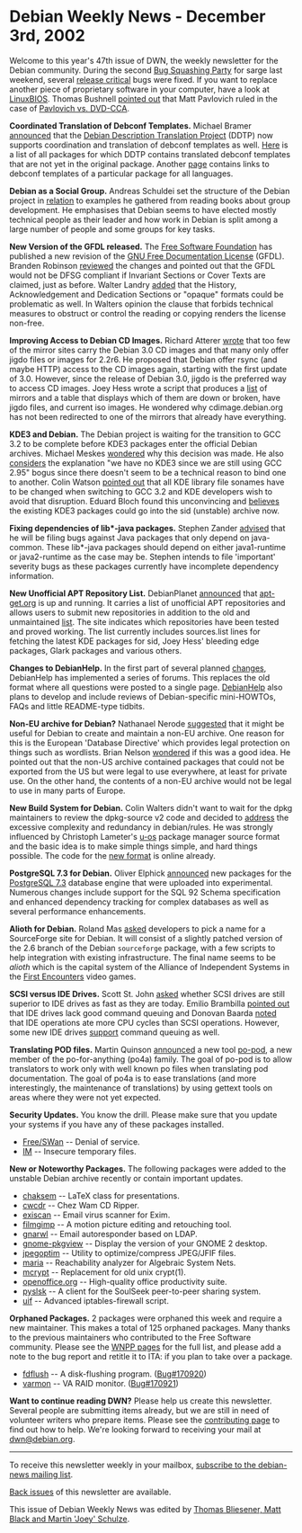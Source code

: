 
Debian Weekly News - December 3rd, 2002
=======================================


Welcome to this year's 47th issue of DWN, the weekly newsletter for the
Debian community. During the second [Bug
Squashing Party](https://lists.debian.org/debian-devel-announce-0211/msg00008.html) for sarge last weekend, several [release critical](https://bugs.debian.org/release-critical/) bugs were
fixed. If you want to replace another piece of proprietary software in your
computer, have a look at [LinuxBIOS](http://www.linuxbios.org/).
Thomas Bushnell [pointed out](https://lists.debian.org/debian-devel-0211/msg02665.html)
that Matt Pavlovich ruled in the case of [Pavlovich vs. DVD-CCA](http://www.dvdcase.org/).


**Coordinated Translation of Debconf Templates.** Michael
Bramer [announced](https://lists.debian.org/debian-devel-announce-0211/msg00015.html) that the [Debian Description
Translation Project](http://ddtp.debian.org/) (DDTP) now supports coordination and translation of
debconf templates as well. [Here](http://ddtp.debian.org/debconf/maintainer/new.all.txt) is a
list of all packages for which DDTP contains translated debconf templates that
are not yet in the original package. Another [page](http://ddtp.debian.org/debconf/template_unstable/base-config/)
contains links to debconf templates of a particular package for all
languages.


**Debian as a Social Group.** Andreas Schuldei set the
structure of the Debian project in [relation](https://lists.debian.org/debian-project-0211/msg00213.html)
to examples he gathered from reading books about group development. He
emphasises that Debian seems to have elected mostly technical people as their
leader and how work in Debian is split among a large number of people and
some groups for key tasks.


**New Version of the GFDL released.** The [Free Software Foundation](http://www.fsf.org/) has published a new
revision of the [GNU Free
Documentation License](https://www.gnu.org/licenses/fdl.html) (GFDL). Branden Robinson [reviewed](https://lists.debian.org/debian-legal-0211/msg00285.html)
the changes and pointed out that the GFDL would not be DFSG compliant if
Invariant Sections or Cover Texts are claimed, just as before. Walter Landry
[added](https://lists.debian.org/debian-legal-0211/msg00287.html)
that the History, Acknowledgement and Dedication Sections or "opaque" formats
could be problematic as well. In Walters opinion the clause that forbids
technical measures to obstruct or control the reading or copying renders the
license non-free.


**Improving Access to Debian CD Images.** Richard Atterer [wrote](https://lists.debian.org/debian-cd-0211/msg00083.html) that too
few of the mirror sites carry the Debian 3.0 CD images and that many only
offer jigdo files or images for 2.2r6. He proposed that Debian offer rsync
(and maybe HTTP) access to the CD images again, starting with the first update
of 3.0. However, since the release of Debian 3.0, jigdo is the preferred way
to access CD images. Joey Hess wrote a script that produces a [list](https://lists.debian.org/debian-cd-0211/msg00092.html) of
mirrors and a table that displays which of them are down or broken, have jigdo
files, and current iso images. He wondered why cdimage.debian.org has not
been redirected to one of the mirrors that already have everything.


**KDE3 and Debian.** The Debian project is waiting for
the transition to GCC 3.2 to be complete before KDE3 packages enter the
official Debian archives. Michael Meskes [wondered](https://lists.debian.org/debian-devel-0211/msg03061.html)
why this decision was made. He also [considers](https://lists.debian.org/debian-devel-0211/msg03089.html)
the explanation "we have no KDE3 since we are still using GCC 2.95" bogus
since there doesn't seem to be a technical reason to bind one to another.
Colin Watson [pointed out](https://lists.debian.org/debian-devel-0211/msg03094.html)
that all KDE library file sonames have to be changed when switching to GCC 3.2
and KDE developers wish to avoid that disruption. Eduard Bloch found this
unconvincing and [believes](https://lists.debian.org/debian-devel-0211/msg03153.html)
the existing KDE3 packages could go into the sid (unstable) archive now.


**Fixing dependencies of lib\*-java packages.** Stephen Zander
[advised](https://lists.debian.org/debian-devel-0211/msg02898.html)
that he will be filing bugs against Java packages that only depend on
java-common. These lib\*-java packages should depend on either java1-runtime
or java2-runtime as the case may be. Stephen intends to file 'important'
severity bugs as these packages currently have incomplete dependency
information.


**New Unofficial APT Repository List.** DebianPlanet [announced](https://www.debian.org/News/weekly/oldurl?http://www.debianplanet.org/node.php?id=873) that [apt-get.org](http://www.apt-get.org/) is up and running. It carries
a list of unofficial APT repositories and allows users to submit new
repositories in addition to the old and unmaintained [list](http://www.internatif.org/bortzmeyer/debian/apt-sources/). The
site indicates which repositories have been tested and proved working. The
list currently includes sources.list lines for fetching the latest KDE
packages for sid, Joey Hess' bleeding edge packages, Glark packages and
various others.


**Changes to DebianHelp.** In the first part of several
planned [changes](http://www.debianhelp.org/modules.php?op=modload&name=News&file=article&sid=3037),
DebianHelp has implemented a series of forums. This replaces the old format
where all questions were posted to a single page. [DebianHelp](http://www.debianhelp.org/) also plans to develop and
include reviews of Debian-specific mini-HOWTOs, FAQs and little README-type
tidbits.


**Non-EU archive for Debian?** Nathanael Nerode [suggested](https://lists.debian.org/debian-legal-0211/msg00306.html)
that it might be useful for Debian to create and maintain a non-EU archive.
One reason for this is the European 'Database Directive' which provides legal
protection on things such as wordlists. Brian Nelson [wondered](https://lists.debian.org/debian-legal-0211/msg00308.html)
if this was a good idea. He pointed out that the non-US archive contained
packages that could not be exported from the US but were legal to use
everywhere, at least for private use. On the other hand, the contents of a non-EU archive would not be
legal to use in many parts of Europe.


**New Build System for Debian.** Colin Walters didn't want to
wait for the dpkg maintainers to review the dpkg-source v2 code and decided to
[address](https://lists.debian.org/debian-devel-0211/msg02630.html)
the excessive complexity and redundancy in debian/rules. He was strongly
influenced by Christoph Lameter's [u-os](http://www.u-os.org/upm.html) package manager source format and the basic idea is to make simple
things simple, and hard things possible. The code for the [new format](http://cvs.verbum.org/debian/rules) is online
already.


**PostgreSQL 7.3 for Debian.** Oliver Elphick [announced](https://lists.debian.org/debian-devel-0211/msg02803.html)
new packages for the [PostgreSQL 7.3](http://www.ca.postgresql.org/news.html) database engine that were uploaded into experimental.
Numerous changes include support for the SQL 92 Schema specification and
enhanced dependency tracking for complex databases as well as several
performance enhancements.


**Alioth for Debian.** Roland Mas [asked](https://lists.debian.org/debian-devel-0211/msg02857.html)
developers to pick a name for a SourceForge site for Debian. It will consist
of a slightly patched version of the 2.6 branch of the Debian
`sourceforge` package, with a few scripts to help integration with
existing infrastructure. The final name seems to be *alioth* which is
the capital system of the Alliance of Independent Systems in the [First Encounters](http://www.alioth.net/) video games.


**SCSI versus IDE Drives.** Scott St. John [asked](https://lists.debian.org/debian-isp-0211/msg00258.html) whether
SCSI drives are still superior to IDE drives as fast as they are today.
Emilio Brambilla [pointed out](https://lists.debian.org/debian-isp-0211/msg00264.html)
that IDE drives lack good command queuing and Donovan Baarda [noted](https://lists.debian.org/debian-isp-0211/msg00273.html) that
IDE operations ate more CPU cycles than SCSI operations. However, some new
IDE drives [support](https://lists.debian.org/debian-isp-0211/msg00274.html) command queuing as well.


**Translating POD files.** Martin Quinson [announced](https://lists.debian.org/debian-i18n-0211/msg00009.html) a
new tool [po-pod](http://www.ens-lyon.fr/~mquinson/deb.html#po-pod), a new member of the po-for-anything (po4a) family. The goal of
po-pod is to allow translators to work only with well known po files when
translating pod documentation. The goal of po4a is to ease translations (and
more interestingly, the maintenance of translations) by using gettext tools on
areas where they were not yet expected.


**Security Updates.** You know the drill. Please make sure
that you update your systems if you have any of these packages installed.


* [Free/SWan](https://www.debian.org/security/2002/dsa-201) --
 Denial of service.
* [IM](https://www.debian.org/security/2002/dsa-202) --
 Insecure temporary files.


**New or Noteworthy Packages.** The following packages were
added to the unstable Debian archive recently or contain important updates.


* [chaksem](https://packages.debian.org/unstable/tex/chaksem)
 -- LaTeX class for presentations.
* [cwcdr](https://packages.debian.org/unstable/sound/cwcdr)
 -- Chez Wam CD Ripper.
* [exiscan](https://packages.debian.org/unstable/mail/exiscan)
 -- Email virus scanner for Exim.
* [filmgimp](https://packages.debian.org/unstable/graphics/filmgimp)
 -- A motion picture editing and retouching tool.
* [gnarwl](https://packages.debian.org/unstable/mail/gnarwl)
 -- Email autoresponder based on LDAP.
* [gnome-pkgview](https://packages.debian.org/unstable/x11/gnome-pkgview)
 -- Display the version of your GNOME 2 desktop.
* [jpegoptim](https://packages.debian.org/unstable/graphics/jpegoptim)
 -- Utility to optimize/compress JPEG/JFIF files.
* [maria](https://packages.debian.org/unstable/math/maria)
 -- Reachability analyzer for Algebraic System Nets.
* [mcrypt](https://packages.debian.org/unstable/utils/mcrypt)
 -- Replacement for old unix crypt(1).
* [openoffice.org](https://packages.debian.org/unstable/editors/openoffice.org)
 -- High-quality office productivity suite.
* [pyslsk](https://packages.debian.org/unstable/net/pyslsk)
 -- A client for the SoulSeek peer-to-peer sharing system.
* [uif](https://packages.debian.org/unstable/net/uif)
 -- Advanced iptables-firewall script.


**Orphaned Packages.** 2 packages were orphaned this week and
require a new maintainer. This makes a total of 125 orphaned packages. Many
thanks to the previous maintainers who contributed to the Free Software
community. Please see the [WNPP pages](https://www.debian.org/devel/wnpp/) for
the full list, and please add a note to the bug report and retitle it to ITA:
if you plan to take over a package.


* [fdflush](https://packages.debian.org/unstable/utils/fdflush)
 -- A disk-flushing program.
 ([Bug#170920](https://bugs.debian.org/170920))
* [varmon](https://packages.debian.org/unstable/admin/varmon)
 -- VA RAID monitor.
 ([Bug#170921](https://bugs.debian.org/170921))


**Want to continue reading DWN?** Please help us create this
newsletter. Several people are submitting items already, but we are
still in need of volunteer writers who prepare items.
Please see the [contributing
page](https://www.debian.org/News/weekly/contributing) to find out how to help. We're looking forward to receiving your
mail at [dwn@debian.org](mailto:dwn@debian.org).




---



 To receive this newsletter weekly in your mailbox, [subscribe to the debian-news mailing list](https://lists.debian.org/debian-news/).



[Back issues](https://www.debian.org/News/weekly/) of this newsletter are available.



This issue of Debian Weekly News was edited by [Thomas Bliesener, Matt Black and Martin 'Joey' Schulze](mailto:dwn@debian.org).




